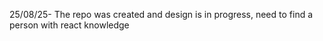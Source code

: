 25/08/25- The repo was created and design is in progress, need to find a person with react knowledge
